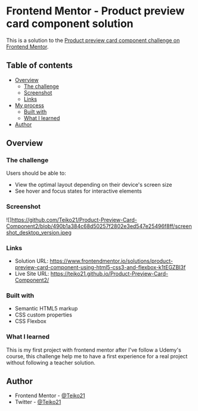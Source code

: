 # Frontend Mentor - Product preview card component solution

This is a solution to the [Product preview card component challenge on Frontend Mentor](https://www.frontendmentor.io/challenges/product-preview-card-component-GO7UmttRfa). 

## Table of contents

- [Overview](#overview)
  - [The challenge](#the-challenge)
  - [Screenshot](#screenshot)
  - [Links](#links)
- [My process](#my-process)
  - [Built with](#built-with)
  - [What I learned](#what-i-learned)
- [Author](#author)




## Overview

### The challenge

Users should be able to:

- View the optimal layout depending on their device's screen size
- See hover and focus states for interactive elements

### Screenshot

![]https://github.com/Teiko21/Product-Preview-Card-Component2/blob/490b1a384c68d50257f2802e3ed547e25496f8ff/screenshot_desktop_version.jpeg

### Links

- Solution URL: https://www.frontendmentor.io/solutions/product-preview-card-component-using-html5-css3-and-flexbox-k1tEGZBI3f
- Live Site URL: https://teiko21.github.io/Product-Preview-Card-Component2/
 
### Built with

- Semantic HTML5 markup
- CSS custom properties
- CSS Flexbox

### What I learned
 This is my first project with frontend mentor after I've follow a Udemy's course, this challenge help me to have a first experience for a real project without following
 a teacher solution.

## Author
- Frontend Mentor - [@Teiko21](https://www.frontendmentor.io/profile/Teiko21)
- Twitter - [@Teiko21](https://twitter.com/Teiko21)
